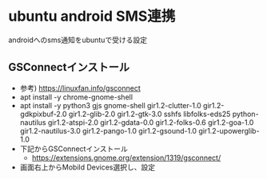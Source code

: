 # ubuntu android SMS連携

androidへのsms通知をubuntuで受ける設定

## GSConnectインストール

* 参考) https://linuxfan.info/gsconnect
* apt install -y chrome-gnome-shell
* apt install -y python3 gjs gnome-shell gir1.2-clutter-1.0 gir1.2-gdkpixbuf-2.0 gir1.2-glib-2.0 gir1.2-gtk-3.0 sshfs libfolks-eds25 python-nautilus gir1.2-atspi-2.0 gir1.2-gdata-0.0 gir1.2-folks-0.6 gir1.2-goa-1.0 gir1.2-nautilus-3.0 gir1.2-pango-1.0 gir1.2-gsound-1.0 gir1.2-upowerglib-1.0
* 下記からGSConnectインストール
  * https://extensions.gnome.org/extension/1319/gsconnect/
* 画面右上からMobild Devices選択し、設定